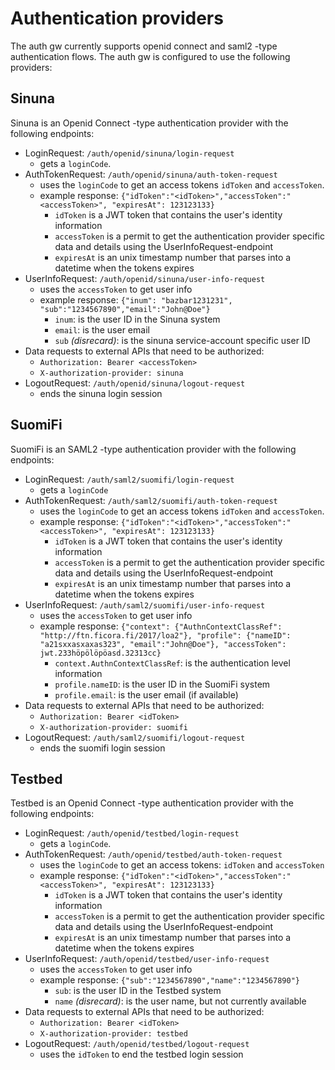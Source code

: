 # Authentication providers

The auth gw currently supports openid connect and saml2 -type authentication flows. The auth gw is configured to use the following providers:

## Sinuna

Sinuna is an Openid Connect -type authentication provider with the following endpoints:

- LoginRequest: `/auth/openid/sinuna/login-request`
  - gets a `loginCode`.
- AuthTokenRequest: `/auth/openid/sinuna/auth-token-request`
  - uses the `loginCode` to get an access tokens `idToken` and `accessToken`.
  - example response: `{"idToken":"<idToken>","accessToken":"<accessToken>", "expiresAt": 123123133}`
    - `idToken` is a JWT token that contains the user's identity information
    - `accessToken` is a permit to get the authentication provider specific data and details using the UserInfoRequest-endpoint
    - `expiresAt` is an unix timestamp number that parses into a datetime when the tokens expires
- UserInfoRequest: `/auth/openid/sinuna/user-info-request`
  - uses the `accessToken` to get user info
  - example response: `{"inum": "bazbar1231231", "sub":"1234567890","email":"John@Doe"}`
    - `inum`: is the user ID in the Sinuna system
    - `email`: is the user email
    - `sub` _(disrecard)_: is the sinuna service-account specific user ID
- Data requests to external APIs that need to be authorized:
  - `Authorization: Bearer <accessToken>`
  - `X-authorization-provider: sinuna`
- LogoutRequest: `/auth/openid/sinuna/logout-request`
  - ends the sinuna login session

## SuomiFi

SuomiFi is an SAML2 -type authentication provider with the following endpoints:

- LoginRequest: `/auth/saml2/suomifi/login-request`
  - gets a `loginCode`
- AuthTokenRequest: `/auth/saml2/suomifi/auth-token-request`
  - uses the `loginCode` to get an access tokens `idToken` and `accessToken`.
  - example response: `{"idToken":"<idToken>","accessToken":"<accessToken>", "expiresAt": 123123133}`
    - `idToken` is a JWT token that contains the user's identity information
    - `accessToken` is a permit to get the authentication provider specific data and details using the UserInfoRequest-endpoint
    - `expiresAt` is an unix timestamp number that parses into a datetime when the tokens expires
- UserInfoRequest: `/auth/saml2/suomifi/user-info-request`
  - uses the `accessToken` to get user info
  - example response: `{"context": {"AuthnContextClassRef": "http://ftn.ficora.fi/2017/loa2"}, "profile": {"nameID": "a21sxxasxaxas323", "email":"John@Doe"}, "accessToken": jwt.233höpölöpöasd.32313cc}`
    - `context.AuthnContextClassRef`: is the authentication level information
    - `profile.nameID`: is the user ID in the SuomiFi system
    - `profile.email`: is the user email (if available)
- Data requests to external APIs that need to be authorized:
  - `Authorization: Bearer <idToken>`
  - `X-authorization-provider: suomifi`
- LogoutRequest: `/auth/saml2/suomifi/logout-request`
  - ends the suomifi login session

## Testbed

Testbed is an Openid Connect -type authentication provider with the following endpoints:

- LoginRequest: `/auth/openid/testbed/login-request`
  - gets a `loginCode`.
- AuthTokenRequest: `/auth/openid/testbed/auth-token-request`
  - uses the `loginCode` to get an access tokens: `idToken` and `accessToken`
  - example response: `{"idToken":"<idToken>","accessToken":"<accessToken>", "expiresAt": 123123133}`
    - `idToken` is a JWT token that contains the user's identity information
    - `accessToken` is a permit to get the authentication provider specific data and details using the UserInfoRequest-endpoint
    - `expiresAt` is an unix timestamp number that parses into a datetime when the tokens expires
- UserInfoRequest: `/auth/openid/testbed/user-info-request`
  - uses the `accessToken` to get user info
  - example response: `{"sub":"1234567890","name":"1234567890"}`
    - `sub`: is the user ID in the Testbed system
    - `name` _(disrecard)_: is the user name, but not currently available
- Data requests to external APIs that need to be authorized:
  - `Authorization: Bearer <idToken>`
  - `X-authorization-provider: testbed`
- LogoutRequest: `/auth/openid/testbed/logout-request`
  - uses the `idToken` to end the testbed login session
